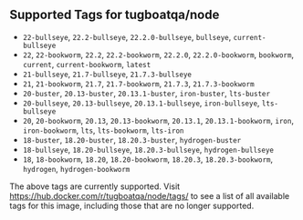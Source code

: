 ## Supported Tags for tugboatqa/node

* `22-bullseye`, `22.2-bullseye`, `22.2.0-bullseye`, `bullseye`, `current-bullseye`
* `22`, `22-bookworm`, `22.2`, `22.2-bookworm`, `22.2.0`, `22.2.0-bookworm`, `bookworm`, `current`, `current-bookworm`, `latest`
* `21-bullseye`, `21.7-bullseye`, `21.7.3-bullseye`
* `21`, `21-bookworm`, `21.7`, `21.7-bookworm`, `21.7.3`, `21.7.3-bookworm`
* `20-buster`, `20.13-buster`, `20.13.1-buster`, `iron-buster`, `lts-buster`
* `20-bullseye`, `20.13-bullseye`, `20.13.1-bullseye`, `iron-bullseye`, `lts-bullseye`
* `20`, `20-bookworm`, `20.13`, `20.13-bookworm`, `20.13.1`, `20.13.1-bookworm`, `iron`, `iron-bookworm`, `lts`, `lts-bookworm`, `lts-iron`
* `18-buster`, `18.20-buster`, `18.20.3-buster`, `hydrogen-buster`
* `18-bullseye`, `18.20-bullseye`, `18.20.3-bullseye`, `hydrogen-bullseye`
* `18`, `18-bookworm`, `18.20`, `18.20-bookworm`, `18.20.3`, `18.20.3-bookworm`, `hydrogen`, `hydrogen-bookworm`

The above tags are currently supported. Visit https://hub.docker.com/r/tugboatqa/node/tags/ to see a list of all available tags for this image, including those that are no longer supported.
